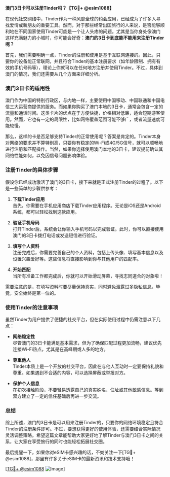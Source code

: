 **澳门3日卡可以注册Tinder吗？【TG💪+ @esim1088】**

在现代社交网络中，Tinder作为一种风靡全球的约会应用，已经成为了许多人寻找爱情或新朋友的重要工具。然而，对于那些经常出国旅行的人来说，是否能够顺利地在不同国家使用Tinder可能是一个让人头疼的问题。尤其是当你身处像澳门这样充满魅力的小城时，你可能会好奇：**澳门的3日卡到底能不能用来注册Tinder呢？**

首先，我们需要明确一点，Tinder的注册和使用是基于互联网连接的。因此，只要你的设备能正常联网，并且符合Tinder的基本注册要求（如年龄限制、拥有有效的手机号码等），理论上你就可以在任何地方注册并使用Tinder。不过，具体到澳门的情况，我们还需要从几个方面来详细分析。

### **澳门3日卡的适用性**
澳门作为中国的特别行政区，与内地一样，主要使用中国移动、中国联通和中国电信三大运营商提供的服务。而如果你购买了澳门本地的3日卡，通常会包含一定的流量和通话时间。这类卡片的优点在于方便快捷，价格相对低廉，适合短期游客使用。然而，它也有一定的局限性，比如网络覆盖范围可能不够广，或者流量速度可能较慢。

那么，这样的卡是否足够支持Tinder的正常使用呢？答案是肯定的。Tinder本身对网络的要求并不算特别高，只要你有稳定的Wi-Fi或4G/5G信号，就可以顺畅地进行注册和匹配操作。当然，如果你选择使用澳门本地的3日卡，建议提前确认其网络性能如何，以免因信号问题影响体验。

### **注册Tinder的具体步骤**
假设你已经成功激活了澳门的3日卡，接下来就是正式注册Tinder的过程了。以下是一些简单的步骤供参考：

1. **下载Tinder应用**  
   首先，你需要在手机应用商店下载Tinder应用程序。无论是iOS还是Android系统，都可以轻松找到这款应用。

2. **验证手机号码**  
   打开Tinder后，系统会让你输入手机号码以完成验证。此时，你可以直接使用澳门的3日卡拨打电话或发送短信进行验证。

3. **填写个人资料**  
   注册完成后，你需要完善自己的个人资料，包括上传头像、填写基本信息以及设置兴趣爱好等。这些信息将直接影响到你与其他用户的匹配率。

4. **开始匹配**  
   当所有准备工作都完成后，你就可以开始滑动屏幕，寻找志同道合的对象啦！

需要注意的是，在填写资料时要尽量保持真实，同时避免泄露过多隐私信息。毕竟，安全始终是第一位的。

### **使用Tinder的注意事项**
虽然Tinder为用户提供了便捷的社交平台，但在实际使用过程中仍需注意以下几点：

- **网络稳定性**  
  尽管澳门的3日卡能满足基本需求，但为了确保匹配过程更加流畅，建议优先连接Wi-Fi热点，尤其是在高峰期或人多的地方。

- **尊重他人**  
  Tinder本质上是一个开放的社交平台，因此在与他人互动时一定要保持礼貌和尊重。如果遇到不合适的内容，可以选择屏蔽或举报对方。

- **保护个人信息**  
  在初次接触阶段，不要轻易透露自己的真实姓名、住址或其他敏感信息。等到双方建立了一定的信任基础后再进一步交流。

### **总结**
综上所述，澳门的3日卡是可以用来注册Tinder的，只要你的网络环境稳定且符合Tinder的注册条件即可。不过，要想获得更好的使用体验，还需要结合实际情况灵活调整策略。希望这篇文章能帮助大家更好地了解Tinder与澳门3日卡之间的关系，让大家在享受旅行的同时也能轻松拓展社交圈。

最后提醒一下，如果你对eSIM卡感兴趣的话，不妨关注一下[TG💪+ @esim1088]，那里有许多关于eSIM卡的最新资讯和技术支持哦！  

[[TG💪+ @esim1088](https://t.me/s/esim1088) ![Image](https://i.postimg.cc/4NQfJmqS/Snipaste-2025-05-13-00-14-12.png)]